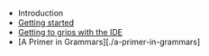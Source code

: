 * Introduction
* [Getting started](./getting-started.md)
* [Getting to grips with the IDE](./getting-to-grips-with-the-ide.md)
* [A Primer in Grammars][./a-primer-in-grammars]
